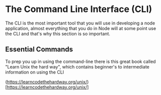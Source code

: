 # The Command Line Interface (CLI)

The CLI is the most important tool that you will use in developing a node application, almost everything that you do in Node will at some point use the CLI and that's why this section is so important.



## Essential Commands

To prep you up in using the command-line there is this great book called "Learn Unix the hard way", which contains beginner's to intermediate information on using the CLI

(https://learncodethehardway.org/unix/) [https://learncodethehardway.org/unix/]







